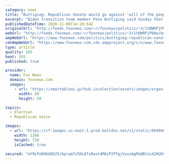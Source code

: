```yaml
---
category: news
title: "Buttigieg: Republican Senate would go against 'will of the people' by opposing Biden agenda"
excerpt: "Biden transition team member Pete Buttigieg said Sunday that even if they win enough races to maintain control of the Senate, Republicans would be opposing the will of the American people if they stand in the way of President-elect Joe Biden's agenda."
publishedDateTime: 2020-11-08T14:28:54Z
originalUrl: "http://feeds.foxnews.com/~r/foxnews/politics/~3/1tBWRPjP60w/buttigieg-republican-senate-against-will-of-the-people-opposing-biden-agenda"
webUrl: "http://feeds.foxnews.com/~r/foxnews/politics/~3/1tBWRPjP60w/buttigieg-republican-senate-against-will-of-the-people-opposing-biden-agenda"
ampWebUrl: "https://www.foxnews.com/politics/buttigieg-republican-senate-against-will-of-the-people-opposing-biden-agenda.amp"
cdnAmpWebUrl: "https://www-foxnews-com.cdn.ampproject.org/c/s/www.foxnews.com/politics/buttigieg-republican-senate-against-will-of-the-people-opposing-biden-agenda.amp"
type: article
quality: 165
heat: 165
published: true

provider:
  name: Fox News
  domain: foxnews.com
  images:
    - url: "https://smartableai.github.io/election/assets/images/organizations/foxnews.com-50x50.jpg"
      width: 50
      height: 50

topics:
  - Election
  - Republican Voice

images:
  - url: "https://cf-images.us-east-1.prod.boltdns.net/v1/static/694940094001/8dea0373-0e3a-4553-a06f-06cb35f47eeb/c05a3bbe-6cb4-408e-83fb-cd62b8ad9f62/1280x720/match/image.jpg"
    width: 1280
    height: 720
    isCached: true

secured: "eY9LPeNXbU6OJ5/6prqm7z5HLQfsBastdM6iP2PTgjVuuxAgMsWBCxLd2HUU9JWNV/TYIKaZSL7zcPkoBYBKy5EPuergv98V+qbistkjVHggDz6uLC7/NtvGLH+mH7pPQiqschEvawQmS36ahoLky7rUTCTdty9i2InZiOKJLTuDkYeve5Qpsw7h0KFNUR94EIrA4uMvjPAz0Dw95ezm8j18oR907GO0O0LwzTliFVspq5MMn0vnjj0Oc9ZE9S9ow+tbq+fOnfZiN7C1HSf+LV8DSjRy+U72UzDFGRpIfbMCSUlziXBk01BavQKG0TYZNIErwgZrvmKVTEJghbscr+Hy2tmVaSkp+mIOFwxd8AM=;2EQq/m9qU0QHdukKGFmAUA=="
---
```


